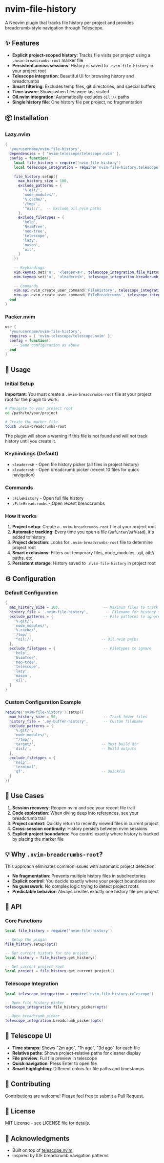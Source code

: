 # nvim-file-history

A Neovim plugin that tracks file history per project and provides breadcrumb-style navigation through Telescope.

## ✨ Features

- **Explicit project-scoped history**: Tracks file visits per project using a `.nvim-breadcrumbs-root` marker file
- **Persistent across sessions**: History is saved to `.nvim-file-history` in your project root
- **Telescope integration**: Beautiful UI for browsing history and breadcrumbs
- **Smart filtering**: Excludes temp files, git directories, and special buffers
- **Time-aware**: Shows when files were last visited
- **Oil.nvim integration**: Automatically excludes `oil://` paths
- **Single history file**: One history file per project, no fragmentation

## 📦 Installation

### Lazy.nvim

```lua
{
  'yourusername/nvim-file-history',
  dependencies = { 'nvim-telescope/telescope.nvim' },
  config = function()
    local file_history = require('nvim-file-history')
    local telescope_integration = require('nvim-file-history.telescope')
    
    file_history.setup({
      max_history_size = 100,
      exclude_patterns = {
        '%.git/',
        'node_modules/',
        '%.cache/',
        '/tmp/',
        '^oil:/',  -- Exclude oil.nvim paths
      },
      exclude_filetypes = {
        'help',
        'NvimTree',
        'neo-tree',
        'telescope',
        'lazy',
        'mason',
        'oil',
      }
    })
    
    -- Keybindings
    vim.keymap.set('n', '<leader>sH', telescope_integration.file_history_picker, { desc = '[S]earch file [H]istory' })
    vim.keymap.set('n', '<leader>sb', telescope_integration.breadcrumb_picker, { desc = '[S]earch [B]readcrumbs' })
    
    -- Commands
    vim.api.nvim_create_user_command('FileHistory', telescope_integration.file_history_picker, {})
    vim.api.nvim_create_user_command('FileBreadcrumbs', telescope_integration.breadcrumb_picker, {})
  end
}
```

### Packer.nvim

```lua
use {
  'yourusername/nvim-file-history',
  requires = { 'nvim-telescope/telescope.nvim' },
  config = function()
    -- Same configuration as above
  end
}
```

## 🚀 Usage

### Initial Setup

**Important**: You must create a `.nvim-breadcrumbs-root` file at your project root for the plugin to work:

```bash
# Navigate to your project root
cd /path/to/your/project

# Create the marker file
touch .nvim-breadcrumbs-root
```

The plugin will show a warning if this file is not found and will not track history until you create it.

### Keybindings (Default)

- `<leader>sH` - Open file history picker (all files in project history)
- `<leader>sb` - Open breadcrumb picker (recent 10 files for quick navigation)

### Commands

- `:FileHistory` - Open full file history
- `:FileBreadcrumbs` - Open recent breadcrumbs

### How it works

1. **Project setup**: Create a `.nvim-breadcrumbs-root` file at your project root
2. **Automatic tracking**: Every time you open a file (`BufEnter`/`BufRead`), it's added to history
3. **Project detection**: Looks for `.nvim-breadcrumbs-root` file to determine project root
4. **Smart exclusions**: Filters out temporary files, node_modules, .git, oil:// paths, etc.
5. **Persistent storage**: History saved to `.nvim-file-history` in project root

## ⚙️ Configuration

### Default Configuration

```lua
{
  max_history_size = 100,                    -- Maximum files to track per project
  history_file = '.nvim-file-history',        -- Filename for history storage
  exclude_patterns = {                       -- File patterns to ignore
    '%.git/',
    'node_modules/',
    '%.cache/',
    '/tmp/',
    '^oil:/',                               -- Oil.nvim paths
  },
  exclude_filetypes = {                      -- Filetypes to ignore
    'help',
    'NvimTree',
    'neo-tree',
    'telescope',
    'lazy',
    'mason',
    'oil',
  }
}
```

### Custom Configuration Example

```lua
require('nvim-file-history').setup({
  max_history_size = 50,                     -- Track fewer files
  history_file = '.my-buffer-history',       -- Custom filename
  exclude_patterns = {
    '%.git/',
    'node_modules/',
    '^/tmp/',
    'target/',                              -- Rust build dir
    'dist/',                                -- Build outputs
  },
  exclude_filetypes = {
    'help',
    'terminal',
    'qf',                                   -- Quickfix
  }
})
```

## 🎯 Use Cases

1. **Session recovery**: Reopen nvim and see your recent file trail
2. **Code exploration**: When diving deep into references, see your breadcrumb trail
3. **Project context**: Quickly return to recently viewed files in current project
4. **Cross-session continuity**: History persists between nvim sessions
5. **Explicit project boundaries**: You control exactly where history is tracked by placing the marker file

## 💡 Why `.nvim-breadcrumbs-root`?

This approach eliminates common issues with automatic project detection:

- **No fragmentation**: Prevents multiple history files in subdirectories
- **Explicit control**: You decide exactly where your project boundaries are
- **No guesswork**: No complex logic trying to detect project roots
- **Predictable behavior**: Always creates exactly one history file per project

## 🔧 API

### Core Functions

```lua
local file_history = require('nvim-file-history')

-- Setup the plugin
file_history.setup(opts)

-- Get current history for the project
local history = file_history.get_history()

-- Get current project root
local project = file_history.get_current_project()
```

### Telescope Integration

```lua
local telescope_integration = require('nvim-file-history.telescope')

-- Open file history picker
telescope_integration.file_history_picker(opts)

-- Open breadcrumb picker
telescope_integration.breadcrumb_picker(opts)
```

## 🎨 Telescope UI

- **Time stamps**: Shows "2m ago", "1h ago", "3d ago" for each file
- **Relative paths**: Shows project-relative paths for cleaner display
- **File preview**: Full file preview in telescope
- **Quick navigation**: Press Enter to open file
- **Smart highlighting**: Different colors for file paths and timestamps

## 🤝 Contributing

Contributions are welcome! Please feel free to submit a Pull Request.

## 📝 License

MIT License - see LICENSE file for details.

## 🙏 Acknowledgments

- Built on top of [telescope.nvim](https://github.com/nvim-telescope/telescope.nvim)
- Inspired by IDE breadcrumb navigation patterns